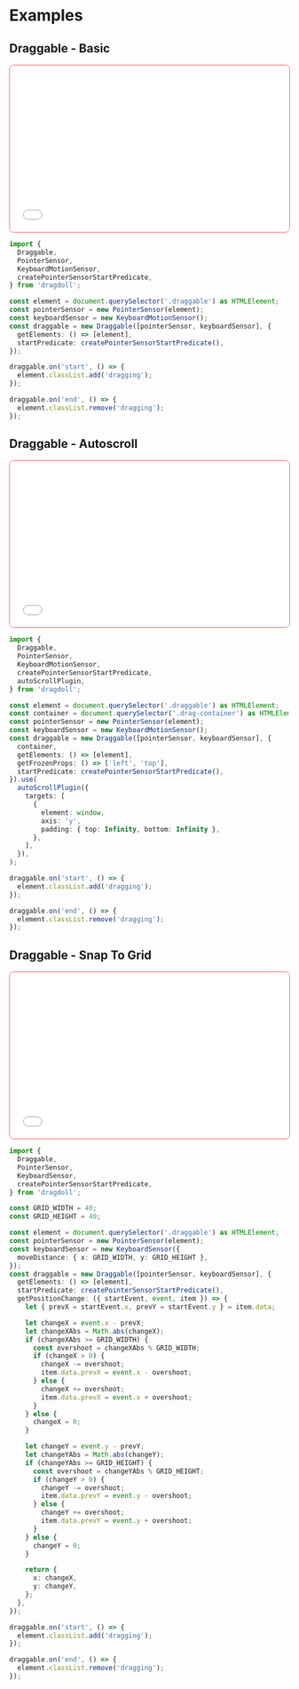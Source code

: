 # Examples

## Draggable - Basic

<iframe src="/dragdoll/examples/001-draggable-basic/index.html" style="width:100%;height: 300px; border: 1px solid #ff5555; border-radius: 8px;"></iframe>

```ts
import {
  Draggable,
  PointerSensor,
  KeyboardMotionSensor,
  createPointerSensorStartPredicate,
} from 'dragdoll';

const element = document.querySelector('.draggable') as HTMLElement;
const pointerSensor = new PointerSensor(element);
const keyboardSensor = new KeyboardMotionSensor();
const draggable = new Draggable([pointerSensor, keyboardSensor], {
  getElements: () => [element],
  startPredicate: createPointerSensorStartPredicate(),
});

draggable.on('start', () => {
  element.classList.add('dragging');
});

draggable.on('end', () => {
  element.classList.remove('dragging');
});

```

## Draggable - Autoscroll

<iframe src="/dragdoll/examples/002-draggable-autoscroll/index.html" style="width:100%;height: 300px; border: 1px solid #ff5555; border-radius: 8px;"></iframe>

```ts
import {
  Draggable,
  PointerSensor,
  KeyboardMotionSensor,
  createPointerSensorStartPredicate,
  autoScrollPlugin,
} from 'dragdoll';

const element = document.querySelector('.draggable') as HTMLElement;
const container = document.querySelector('.drag-container') as HTMLElement;
const pointerSensor = new PointerSensor(element);
const keyboardSensor = new KeyboardMotionSensor();
const draggable = new Draggable([pointerSensor, keyboardSensor], {
  container,
  getElements: () => [element],
  getFrozenProps: () => ['left', 'top'],
  startPredicate: createPointerSensorStartPredicate(),
}).use(
  autoScrollPlugin({
    targets: [
      {
        element: window,
        axis: 'y',
        padding: { top: Infinity, bottom: Infinity },
      },
    ],
  }),
);

draggable.on('start', () => {
  element.classList.add('dragging');
});

draggable.on('end', () => {
  element.classList.remove('dragging');
});

```

## Draggable - Snap To Grid

<iframe src="/dragdoll/examples/003-draggable-snap-to-grid/index.html" style="width:100%;height: 300px; border: 1px solid #ff5555; border-radius: 8px;"></iframe>

```ts
import {
  Draggable,
  PointerSensor,
  KeyboardSensor,
  createPointerSensorStartPredicate,
} from 'dragdoll';

const GRID_WIDTH = 40;
const GRID_HEIGHT = 40;

const element = document.querySelector('.draggable') as HTMLElement;
const pointerSensor = new PointerSensor(element);
const keyboardSensor = new KeyboardSensor({
  moveDistance: { x: GRID_WIDTH, y: GRID_HEIGHT },
});
const draggable = new Draggable([pointerSensor, keyboardSensor], {
  getElements: () => [element],
  startPredicate: createPointerSensorStartPredicate(),
  getPositionChange: ({ startEvent, event, item }) => {
    let { prevX = startEvent.x, prevY = startEvent.y } = item.data;

    let changeX = event.x - prevX;
    let changeXAbs = Math.abs(changeX);
    if (changeXAbs >= GRID_WIDTH) {
      const overshoot = changeXAbs % GRID_WIDTH;
      if (changeX > 0) {
        changeX -= overshoot;
        item.data.prevX = event.x - overshoot;
      } else {
        changeX += overshoot;
        item.data.prevX = event.x + overshoot;
      }
    } else {
      changeX = 0;
    }

    let changeY = event.y - prevY;
    let changeYAbs = Math.abs(changeY);
    if (changeYAbs >= GRID_HEIGHT) {
      const overshoot = changeYAbs % GRID_HEIGHT;
      if (changeY > 0) {
        changeY -= overshoot;
        item.data.prevY = event.y - overshoot;
      } else {
        changeY += overshoot;
        item.data.prevY = event.y + overshoot;
      }
    } else {
      changeY = 0;
    }

    return {
      x: changeX,
      y: changeY,
    };
  },
});

draggable.on('start', () => {
  element.classList.add('dragging');
});

draggable.on('end', () => {
  element.classList.remove('dragging');
});

```

